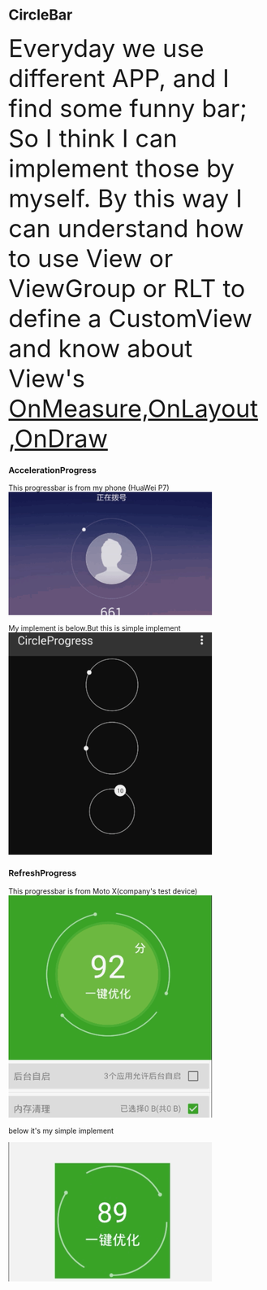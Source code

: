 # CircleBar
<font size=14>Everyday we use different APP, and I find some funny bar; So I think I can implement those by myself.
By this way I can understand how to use View or ViewGroup or RLT to define a CustomView and know about View's [OnMeasure,OnLayout,OnDraw](https://developer.android.com/training/custom-views/index.html)</font>


### AccelerationProgress

This progressbar is from my phone (HuaWei P7)
![alt tag](/screenshot/huawei_p7.gif)

My implement is below.But this is simple implement
![alt tag](/screenshot/my_implement.gif)

### RefreshProgress

This progressbar is from Moto X(company's test device)
![alt tag](/screenshot/moto.gif)

below it's my simple implement

![alt tag](/screenshot/refresh.gif)

